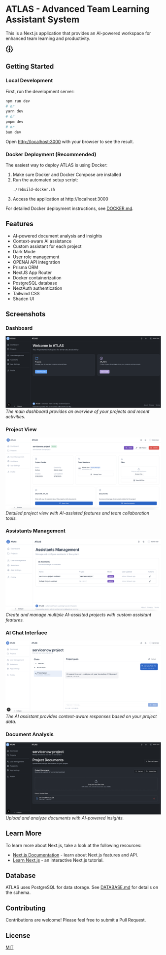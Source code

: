 # ATLAS - Advanced Team Learning Assistant System

This is a Next.js application that provides an AI-powered workspace for enhanced team learning and productivity.

![ATLAS Banner](docs/images/atlas-logo.png)

## Getting Started

### Local Development

First, run the development server:

```bash
npm run dev
# or
yarn dev
# or
pnpm dev
# or
bun dev
```

Open [http://localhost:3000](http://localhost:3000) with your browser to see the result.

### Docker Deployment (Recommended)

The easiest way to deploy ATLAS is using Docker:

1. Make sure Docker and Docker Compose are installed
2. Run the automated setup script:
   ```bash
   ./rebuild-docker.sh
   ```
3. Access the application at http://localhost:3000

For detailed Docker deployment instructions, see [DOCKER.md](DOCKER.md).

## Features

- AI-powered document analysis and insights
- Context-aware AI assistance
- Custom assistant for each project
- Dark Mode
- User role management
- OPENAI API integration
- Prisma ORM
- NextJS App Router
- Docker containerization
- PostgreSQL database
- NextAuth authentication
- Tailwind CSS
- Shadcn UI

## Screenshots

### Dashboard
![Dashboard](docs/images/dashboard.png)
*The main dashboard provides an overview of your projects and recent activities.*

### Project View
![Project View](docs/images/project-view.png)
*Detailed project view with AI-assisted features and team collaboration tools.*

### Assistants Management
![Assistants Management](docs/images/assistant-management.png)
*Create and manage multiple AI-assisted projects with custom assistant features.*

### AI Chat Interface
![AI Chat](docs/images/ai-chat.png)
*The AI assistant provides context-aware responses based on your project data.*

### Document Analysis
![Document Analysis](docs/images/document-management.png)
*Upload and analyze documents with AI-powered insights.*

## Learn More

To learn more about Next.js, take a look at the following resources:

- [Next.js Documentation](https://nextjs.org/docs) - learn about Next.js features and API.
- [Learn Next.js](https://nextjs.org/learn) - an interactive Next.js tutorial.

## Database

ATLAS uses PostgreSQL for data storage. See [DATABASE.md](./DATABASE.md) for details on the schema.

## Contributing

Contributions are welcome! Please feel free to submit a Pull Request.

## License

[MIT](LICENSE)
